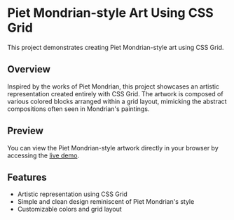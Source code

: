 # Piet Mondrian-style Art Using CSS Grid

This project demonstrates creating Piet Mondrian-style art using CSS Grid.

## Overview

Inspired by the works of Piet Mondrian, this project showcases an artistic representation created entirely with CSS Grid. The artwork is composed of various colored blocks arranged within a grid layout, mimicking the abstract compositions often seen in Mondrian's paintings.

## Preview

You can view the Piet Mondrian-style artwork directly in your browser by accessing the [live demo](https://svk091.github.io/Piet-Mondrian-style-art-using-CSS-grid./).

## Features

- Artistic representation using CSS Grid
- Simple and clean design reminiscent of Piet Mondrian's style
- Customizable colors and grid layout
